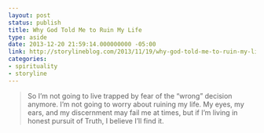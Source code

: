 ```yaml
---
layout: post
status: publish
title: Why God Told Me to Ruin My Life
type: aside
date: 2013-12-20 21:59:14.000000000 -05:00
link: http://storylineblog.com/2013/11/19/why-god-told-me-to-ruin-my-life/
categories:
- spirituality
- storyline
---
```

<blockquote>
  <p>So I&rsquo;m not going to live trapped by fear of the &ldquo;wrong&rdquo; decision anymore. I&rsquo;m not going to worry about ruining my life. My eyes, my ears, and my discernment may fail me at times, but if I&rsquo;m living in honest pursuit of Truth, I believe I&rsquo;ll find it.</p>
</blockquote>

